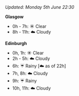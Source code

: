 *Updated: Monday 5th June 22:30*

**Glasgow**

* 0h - 7h: :sunny: Clear
* 8h - 11h: :cloud: Cloudy

**Edinburgh**

* 0h, 1h: :sunny: Clear
* 2h - 5h: :cloud: Cloudy
* 6h: :umbrella: Rainy [:cloud: as of 22h]
* 7h, 8h: :cloud: Cloudy
* 9h: :umbrella: Rainy
* 10h, 11h: :cloud: Cloudy
